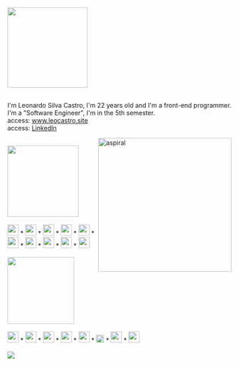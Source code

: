 <div>
 <img src="https://github.com/leocastroz/leocastroz/assets/72839343/b12aa91b-42e5-47cf-9ac7-010f01b2e735" width="180px" >
</div>

</br>

<p>
  I'm Leonardo Silva Castro, I'm 22 years old and I'm a front-end programmer.
  <br>
  I'm a "Software Engineer", I'm in the 5th semester.
  <br>
  access: <a href="https://www.leocastro.site">www.leocastro.site</a>
  <br>
  access: <a href="https://www.linkedin.com/in/leoscastro/">LinkedIn</a>
</p>
<img src="https://media1.giphy.com/media/v1.Y2lkPTc5MGI3NjExODRobzdieDNyMmxiem5tbTFmOGg5bHY4YXZ4NnNrdjNta29rcWpnMCZlcD12MV9pbnRlcm5hbF9naWZfYnlfaWQmY3Q9cw/FYdK9eFqsDBEQ/giphy.gif" min-width="300px" max-width="300px" width="300px" align="right" alt="aspiral">
<br>

<div align="">
 

  <img src="https://github.com/leocastroz/leocastroz/assets/72839343/81ae7385-8507-4f80-a1dc-8d73151bf7c0" width="160px">
  <div>
  <br>
    <img src="https://static-00.iconduck.com/assets.00/vue-js-icon-512x442-k8qh9h45.png" width="25px" alt="vue.js">
    *
    <img src="https://static-00.iconduck.com/assets.00/nuxtjs-icon-512x343-16hzp9e7.png" width="25px">
    *
    <img src="https://static-00.iconduck.com/assets.00/file-type-quasar-icon-512x512-2uo5xg8e.png" width="25px">
     *
    <img src="https://static-00.iconduck.com/assets.00/file-type-ionic-icon-512x512-0d5eky66.png" width="25px">
     *
    <img src="https://static-00.iconduck.com/assets.00/node-js-icon-454x512-nztofx17.png" width="25px">
     *
    <img src="https://seeklogo.com/images/S/supabase-logo-DCC676FFE2-seeklogo.com.png" width="25px">
     *
    <img src="https://static-00.iconduck.com/assets.00/docker-icon-512x370-5593ilur.png" width="25px">
     *
    <img src="https://static-00.iconduck.com/assets.00/javascript-js-icon-512x512-q3igwln6.png" width="25px">
     *
    <img src="https://static-00.iconduck.com/assets.00/tailwind-css-icon-512x307-1v56l8ed.png" width="25px">
     *
    <img src="https://static-00.iconduck.com/assets.00/bootstrap-icon-512x512-f3dudm5z.png" width="25px">
  </div>
</div>


</br>

<div align="">
  <img src="https://github.com/leocastroz/leocastroz/assets/72839343/499d4250-986f-4018-9591-f1bd8221c064" width="150px">
<div>
  <br>
   <img src="https://static-00.iconduck.com/assets.00/windows-icon-510x512-f0dcmun5.png" width="25px">
   *
   <img src="https://static-00.iconduck.com/assets.00/ubuntu-inverse-icon-512x512-ddgcfupp.png" width="25px">
   *
   <img src="https://static-00.iconduck.com/assets.00/macos-icon-512x512-hi8duqwj.png" width="25px">
   *
   <img src="https://static-00.iconduck.com/assets.00/file-type-vscode-icon-512x508-376y62ux.png" width="25px">
   *
   <img src="https://static-00.iconduck.com/assets.00/git-icon-512x512-61zfmvxk.png" width="25px">
   *
   <img src="https://static-00.iconduck.com/assets.00/figma-icon-341x512-i3eb09bq.png" width="18px">
   *
   <img src="https://static-00.iconduck.com/assets.00/jira-icon-512x512-z7na7dot.png" width="25px">
   *
   <img src="https://static-00.iconduck.com/assets.00/trello-icon-512x512-tvmznu7l.png" width="25px">
  </div>
</div>
</br>
<img src="https://github-readme-activity-graph.vercel.app/graph?username=leocastroz&bg_color=rgba(13,17,23,0)&color=a5a5a5&line=707070&point=dedede&area=false&hide_border=true">

